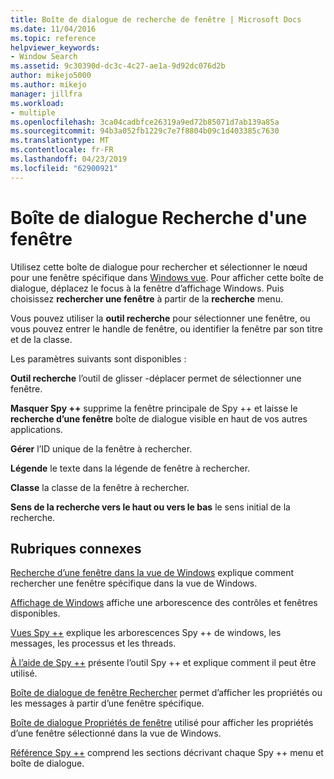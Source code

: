 ```yaml
---
title: Boîte de dialogue de recherche de fenêtre | Microsoft Docs
ms.date: 11/04/2016
ms.topic: reference
helpviewer_keywords:
- Window Search
ms.assetid: 9c30390d-dc3c-4c27-ae1a-9d92dc076d2b
author: mikejo5000
ms.author: mikejo
manager: jillfra
ms.workload:
- multiple
ms.openlocfilehash: 3ca04cadbfce26319a9ed72b85071d7ab139a85a
ms.sourcegitcommit: 94b3a052fb1229c7e7f8804b09c1d403385c7630
ms.translationtype: MT
ms.contentlocale: fr-FR
ms.lasthandoff: 04/23/2019
ms.locfileid: "62900921"
---
```

# <a name="window-search-dialog-box"></a>Boîte de dialogue Recherche d'une fenêtre
Utilisez cette boîte de dialogue pour rechercher et sélectionner le nœud pour une fenêtre spécifique dans [Windows vue](../debugger/windows-view.md). Pour afficher cette boîte de dialogue, déplacez le focus à la fenêtre d’affichage Windows. Puis choisissez **rechercher une fenêtre** à partir de la **recherche** menu.

 Vous pouvez utiliser la **outil recherche** pour sélectionner une fenêtre, ou vous pouvez entrer le handle de fenêtre, ou identifier la fenêtre par son titre et de la classe.

 Les paramètres suivants sont disponibles :

 **Outil recherche** l’outil de glisser -déplacer permet de sélectionner une fenêtre.

 **Masquer Spy ++** supprime la fenêtre principale de Spy ++ et laisse le **recherche d’une fenêtre** boîte de dialogue visible en haut de vos autres applications.

 **Gérer** l’ID unique de la fenêtre à rechercher.

 **Légende** le texte dans la légende de fenêtre à rechercher.

 **Classe** la classe de la fenêtre à rechercher.

 **Sens de la recherche vers le haut ou vers le bas** le sens initial de la recherche.

## <a name="related-sections"></a>Rubriques connexes
 [Recherche d’une fenêtre dans la vue de Windows](../debugger/how-to-search-for-a-window-in-windows-view.md) explique comment rechercher une fenêtre spécifique dans la vue de Windows.

 [Affichage de Windows](../debugger/windows-view.md) affiche une arborescence des contrôles et fenêtres disponibles.

 [Vues Spy ++](../debugger/spy-increment-views.md) explique les arborescences Spy ++ de windows, les messages, les processus et les threads.

 [À l’aide de Spy ++](../debugger/using-spy-increment.md) présente l’outil Spy ++ et explique comment il peut être utilisé.

 [Boîte de dialogue de fenêtre Rechercher](../debugger/find-window-dialog-box.md) permet d’afficher les propriétés ou les messages à partir d’une fenêtre spécifique.

 [Boîte de dialogue Propriétés de fenêtre](../debugger/window-properties-dialog-box.md) utilisé pour afficher les propriétés d’une fenêtre sélectionné dans la vue de Windows.

 [Référence Spy ++](../debugger/spy-increment-reference.md) comprend les sections décrivant chaque Spy ++ menu et boîte de dialogue.